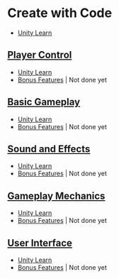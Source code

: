 # Create with Code

- [Unity Learn](https://learn.unity.com/course/create-with-code)

## [Player Control](Player%20Control)

- [Unity Learn](https://learn.unity.com/project/unit-1-driving-simulation)
- [Bonus Features](https://learn.unity.com/tutorial/bonus-features-1-share-your-work) | Not done yet

## [Basic Gameplay](Basic%20Gameplay)

- [Unity Learn](https://learn.unity.com/project/unit-2-basic-gameplay)
- [Bonus Features](https://learn.unity.com/tutorial/bonus-features-2-share-your-work) | Not done yet

## [Sound and Effects](Sound%20and%20Effects)

- [Unity Learn](https://learn.unity.com/project/unit-3-sound-and-effects)
- [Bonus Features](https://learn.unity.com/tutorial/bonus-features-3-share-your-work) | Not done yet

## [Gameplay Mechanics](Gameplay%20Mechanics)

- [Unity Learn](https://learn.unity.com/project/unit-4-gameplay-mechanics)
- [Bonus Features](https://learn.unity.com/tutorial/bonus-features-4-share-your-work) | Not done yet

## [User Interface](User%20Interface)

- [Unity Learn](https://learn.unity.com/project/unit-5-user-interface)
- [Bonus Features](https://learn.unity.com/tutorial/bonus-features-5-share-your-work) | Not done yet
